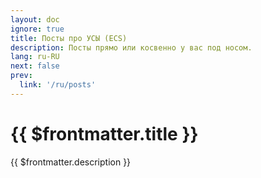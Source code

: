 ```yaml
---
layout: doc
ignore: true
title: Посты про УСЫ (ECS)
description: Посты прямо или косвенно у вас под носом.
lang: ru-RU
next: false
prev:
  link: '/ru/posts'
---
```


<script setup lang="ts">
import { useData } from 'vitepress'
</script>

# {{ $frontmatter.title }}

{{ $frontmatter.description }}

<ArticleList
    :tags="['ecs']"
    :lang="$frontmatter.lang"/>